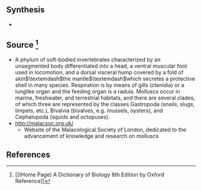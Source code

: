 ## Synthesis
- 
## Source [^1]
- A phylum of soft-bodied invertebrates characterized by an unsegmented body differentiated into a head, a ventral muscular foot used in locomotion, and a dorsal visceral hump covered by a fold of skin$\textemdash$the mantle$\textemdash$which secretes a protective shell in many species. Respiration is by means of gills (ctenidia) or a lunglike organ and the feeding organ is a radula. Molluscs occur in marine, freshwater, and terrestrial habitats, and there are several clades, of which three are represented by the classes Gastropoda (snails, slugs, limpets, etc.), Bivalvia (bivalves, e.g. mussels, oysters), and Cephalopoda (squids and octopuses).
- http://malacsoc.org.uk/
	- Website of the Malacological Society of London, dedicated to the advancement of knowledge and research on molluscs
## References

[^1]: [[(Home Page) A Dictionary of Biology 8th Edition by Oxford Reference]]